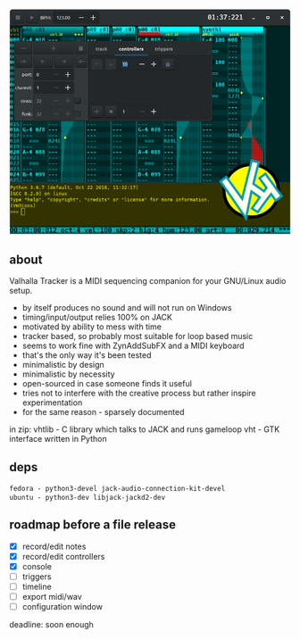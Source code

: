 ![vht header](/data/vht_header.png)
## about
Valhalla Tracker is a MIDI sequencing companion for
your GNU/Linux audio setup.

- by itself produces no sound and will not run on Windows
- timing/input/output relies 100% on JACK
- motivated by ability to mess with time
- tracker based, so probably most suitable for loop based music
- seems to work fine with ZynAddSubFX and a MIDI keyboard
- that's the only way it's been tested
- minimalistic by design
- minimalistic by necessity
- open-sourced in case someone finds it useful
- tries not to interfere with the creative process but rather inspire experimentation
- for the same reason - sparsely documented

in zip:
	vhtlib - C library which talks to JACK and runs gameloop
	vht	   - GTK interface written in Python

## deps
```
fedora - python3-devel jack-audio-connection-kit-devel
ubuntu - python3-dev libjack-jackd2-dev
```

## roadmap before a file release
- [x] record/edit notes
- [x] record/edit controllers
- [x] console
- [ ] triggers
- [ ] timeline
- [ ] export midi/wav
- [ ] configuration window

deadline: soon enough

